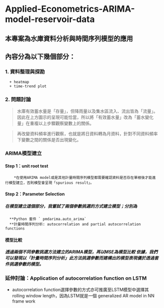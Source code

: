 # Applied-Econometrics-ARIMA-model-reservoir-data

## 本專案為水庫資料分析與時間序列模型的應用
## 內容分為以下幾個部分：

### 1. 資料整理與探勘
      + heatmap
      + time-trend plot
### 2.  問題討論
> 水庫有效蓄水量是「存量」，但降雨量以及集水區流入、流出皆為「流量」。因此在上方圖示的呈現可能恰當，所以將「有效蓄水量」改為「蓄水變化量」在重複以上步驟觀察變數上的關係。

> 再改變資料頻率進行觀察，也就是將日資料轉為月資料，針對不同資料頻率下變數之間的關係是否出現變化。

### ARIMA模型建立
#### Step 1：unit root test
        *在使用ARIMA model或是其他計量時間序列模型都需要確認資料是否存在單根後才能進行模型建立，否則模型會呈現「spurious result」。

#### Step 2：Parameter Selection
##### 在模型建立這個部分，我嘗試了兩個參數挑選的方式建立模型；分別為

      **Python 套件 ` pmdarima.auto_arima`
      **計量時間序列分析: autocorrelation and partial autocorrelation functions

#### 模型比較
##### 透過兩個不同參數挑選方法建立的ARIMA模型，再以MSE為模型比較 依據，我們可以發現以「計量時間序列分析」此方法挑選參數而建構出的模型表現優於透過套件挑選參數的模型。


### 延伸討論：Application of autocorrelation function on LSTM
* autocorrelation function選擇參數的方式亦可推廣至LSTM模型中選擇其rolling window length，因為LSTM就是一個 generalized AR model in NN frame work
